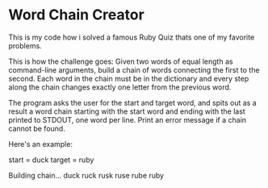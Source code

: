 # Word Chain Creator  


This is my code how i solved a famous Ruby Quiz thats one of my favorite problems.

This is how the challenge goes:
 Given two words of equal length as command-line arguments, build a chain of words connecting the first to the second. Each word in the chain must be in the dictionary and every step along the chain changes exactly one letter from the previous word.

The program asks the user for the start and target word, and spits out as a result a word chain starting with the start word and ending with the last printed to STDOUT, one word per line. Print an error message if a chain cannot be found.

Here's an example:

start = duck
target = ruby

Building chain...
duck
ruck
rusk
ruse
rube
ruby
